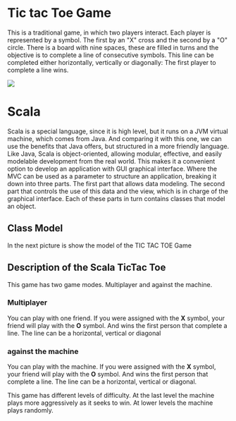 # Tic tac Toe Game
This is a traditional game, in which two players interact. Each player is represented by a symbol. The first by an "X" cross and the second by a "O" circle. There is a board with nine spaces, these are filled in turns and the objective is to complete a line of consecutive symbols. This line can be completed either horizontally, vertically or diagonally: The first player to complete a line wins.

![](https://i.ibb.co/c28bGft/Tictactoe.png)
# Scala

Scala is a special language, since it is high level, but it runs on a JVM virtual machine, which comes from Java. And comparing it with this one, we can use the benefits that Java offers, but structured in a more friendly language. Like Java, Scala is object-oriented, allowing modular, effective, and easily modelable development from the real world. This makes it a convenient option to develop an application with GUI graphical interface. Where the MVC can be used as a parameter to structure an application, breaking it down into three parts. The first part that allows data modeling. The second part that controls the use of this data and the view, which is in charge of the graphical interface. Each of these parts in turn contains classes that model an object.

## Class Model

In the next picture is show the model of the TIC TAC TOE Game

## Description of the Scala TicTac Toe

This game has two game modes. Multiplayer and against the machine.


### Multiplayer

You can play with one friend. If you were assigned with the **X** symbol, your friend will play with the **O** symbol. And wins the first person that complete a line. The line can be a horizontal, vertical or diagonal

### against the machine

You can play with the machine. If you were assigned with the **X** symbol, your friend will play with the **O** symbol. And wins the first person that complete a line. The line can be a horizontal, vertical or diagonal.

This game has different levels of difficulty. At the last level the machine plays more aggressively as it seeks to win. At lower levels the machine plays randomly.

